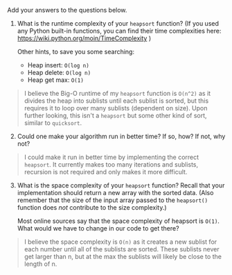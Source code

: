 Add your answers to the questions below.

1. What is the runtime complexity of your `heapsort` function? (If you used any
   Python built-in functions, you can find their time complexities here:
   https://wiki.python.org/moin/TimeComplexity )

   Other hints, to save you some searching:

   * Heap insert: `O(log n)`
   * Heap delete: `O(log n)`
   * Heap get max: `O(1)`
   
   
> I believe the Big-O runtime of my `heapsort` function is `O(n^2)` as it divides the heap into sublists until each sublist is sorted, but this requires it to loop over many sublists (dependent on size). Upon further looking, this isn't a `heapsort` but some other kind of sort, similar to `quicksort`.

2. Could one make your algorithm run in better time? If so, how? If not, why
   not?
   
> I could make it run in better time by implementing the correct `heapsort`. It currently makes too many iterations and sublists, recursion is not required and only makes it more difficult.

3. What is the space complexity of your `heapsort` function? Recall that your
   implementation should return a new array with the sorted data. (Also remember
   that the size of the input array passed to the `heapsort()` function does
   _not_ contribute to the size complexity.)

   Most online sources say that the space complexity of heapsort is `O(1)`. What
   would we have to change in our code to get there?
> I believe the space complexity is `O(n)` as it creates a new sublist for each number until all of the sublists are sorted. These sublists never get larger than n, but at the max the sublists will likely be close to the length of n.